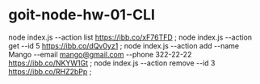 # goit-node-hw-01-CLI

node index.js --action list https://ibb.co/xF76TFD ;
node index.js --action get --id 5 https://ibb.co/dQv0yz1 ;
node index.js --action add --name Mango --email mango@gmail.com --phone 322-22-22 https://ibb.co/NKYW1Gt ;
node index.js --action remove --id 3 https://ibb.co/RHZ2bPp ;
